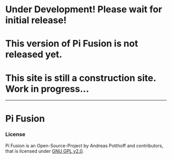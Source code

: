 # Under Development! Please wait for initial release!
# This version of Pi Fusion is not released yet.
# This site is still a construction site. Work in progress...
-------------------------------------------------------------
# Pi Fusion


### License
Pi Fusion is an Open-Source-Project by Andreas Potthoff and contributors, that is licensed under [GNU GPL v2.0](https://www.gnu.org/licenses/gpl-2.0.en.html).

